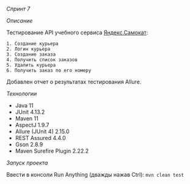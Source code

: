  *Cпринт 7*

 *Описание*

Тестирование API учебного сервиса [Яндекс.Самокат](https://qa-scooter.praktikum-services.ru/):

    1. Создание курьера
    2. Логин курьера
    3. Создание заказа
    4. Получить список заказов
    5. Удалить курьера
    6. Получить заказ по его номеру

Добавлен отчет о результатах тестирования Allure.


*Технологии*
- Java 11 
- JUnit 4.13.2 
- Maven 11
- AspectJ 1.9.7 
- Allure (JUnit 4) 2.15.0
- REST Assured 4.4.0 
- Gson 2.8.9 
- Maven Surefire Plugin 2.22.2 

*Запуск проекта*

Ввести в консоли Run Anything (дважды нажав Ctrl): `mvn clean test`